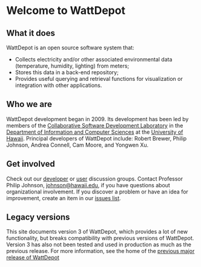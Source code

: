 # Welcome to WattDepot

## What it does

WattDepot is an open source software system that:
* Collects electricity and/or other associated environmental data (temperature, humidity, lighting) from meters;
* Stores this data in a back-end repository;
* Provides useful querying and retrieval functions for visualization or integration with other applications.

## Who we are

WattDepot development began in 2009.  Its development has been led by members of the [Collaborative Software Development Laboratory](http://csdl.ics.hawaii.edu) in the [Department of Information and Computer Sciences](http://www.ics.hawaii.edu) at the [University of Hawaii](http://www.hawaii.edu).  Principal developers of WattDepot include: Robert Brewer, Philip Johnson, Andrea Connell, Cam Moore, and Yongwen Xu. 


## Get involved

Check out our [developer](https://groups.google.com/forum/#!forum/wattdepot-dev) or [user](https://groups.google.com/forum/#!forum/wattdepot-users) discussion groups.  Contact Professor Philip Johnson, johnson@hawaii.edu, if you have questions about organizational involvement. If you discover a problem or have an idea for improvement, 
create an item in our [issues list](https://github.com/wattdepot/wattdepot/issues/). 

## Legacy versions

This site documents version 3 of WattDepot, which provides a lot of new functionality, but breaks compatibility with previous versions of WattDepot. Version 3 has also not been tested and used in production as much as the previous release. For more information, see the home of the [previous major release of WattDepot](http://csdl.github.io/wattdepot/)
